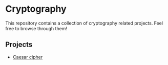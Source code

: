 # Cryptography

This repository contains a collection of cryptography related projects. Feel free to browse through them!

## Projects

- [Caesar cipher](https://github.com/OliverIngle/cryptography/tree/master/caesar-cipher)